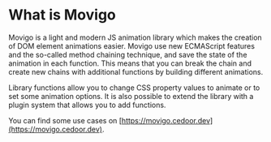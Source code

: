 # What is Movigo

Movigo is a light and modern JS animation library which makes the creation of DOM element animations easier.
Movigo use new ECMAScript features and the so-called method chaining technique, and save the state of the animation in each function.
This means that you can break the chain and create new chains with additional functions by building different animations.

Library functions allow you to change CSS property values to animate or to set some animation options.
It is also possible to extend the library with a plugin system that allows you to add functions.

You can find some use cases on [https://movigo.cedoor.dev](https://movigo.cedoor.dev).